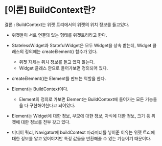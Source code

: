 # [이론] BuildContext란?

결론 : BuildContext는 위젯 트리에서의 위젯의 위치 정보를 들고있다.

- 위젯들이 서로 연결돼 있는 형태를 위젯트리라고 한다.

- StatelessWidget과 StatefulWidget은 모두 Widget을 상속 받는데, Widget 클래스의 정의에는 createElement() 함수가 있다.
    - 위젯 자체는 위치 정보를 들고 있지 않는다.
    - Widget 클래스 안으로 들어가보면 정의되어 있다.

- createElement()는 Element를 만드는 역할을 한다.

- Element는 BuildContext이다.
    - Element의 정의로 가보면 Element는 BuildContext에 들어가는 모든 기능들을 다 구현해야한다고 되어있다.

- Element는 Widget에 대한 정보, 부모에 대한 정보, 자식에 대한 정보, 크기 등 위젯에 대한 정보를 전부 갖고 있다.

- 미디어 쿼리, Navigator에 buildContext 파라미터를 넣어준 이유는 위젯 트리에 대한 정보를 알고 있어야지만 특정 값들을 반환해줄 수 있는 기능이기 때문이다.